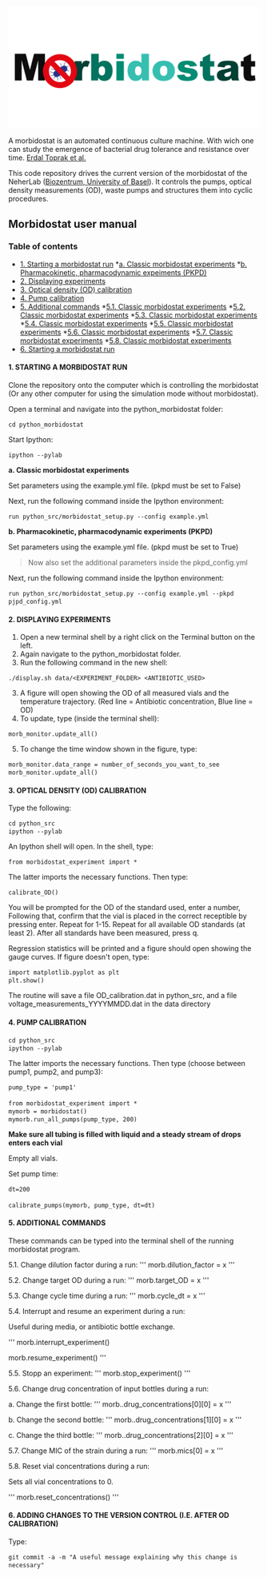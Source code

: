 <p align="center"><img src="misc/Element 2.png" alt="Morbidostat" width="600"></p>

A morbidostat is an automated continuous culture machine. With wich one can study the emergence of bacterial drug tolerance and resistance over time. [Erdal Toprak et al.](https://www.ncbi.nlm.nih.gov/pmc/articles/PMC3708598/)

This code repository drives the current version of the morbidostat of the NeherLab ([Biozentrum, University of Basel](https://www.biozentrum.unibas.ch/research/research-groups/research-groups-a-z/overview/unit/research-group-richard-neher)). It controls the pumps, optical density measurements (OD), waste pumps and structures them into cyclic procedures.

## Morbidostat user manual

### Table of contents
* [1. Starting a morbidostat run](1.-STARTING-A-MORBIDOSTAT-RUN)
    *[a. Classic morbidostat experiments](a.-Classic-morbidostat-experiments)
    *[b. Pharmacokinetic, pharmacodynamic expeiments (PKPD)](b.-Pharmacokinetic,-pharmacodynamic-experiments-(PKPD))
* [2. Displaying experiments](2.-DISPLAYING-EXPERIMENTS)
* [3. Optical density (OD) calibration](3.-OPTICAL-DENSITY-(OD)-CALIBRATION)
* [4. Pump calibration](4.-PUMP-CALIBRATION)
* [5. Additional commands](5.-ADDITIONAL-COMMANDS)
    *[5.1. Classic morbidostat experiments](5.1.-Change-dilution-factor-during-a-run:)
    *[5.2. Classic morbidostat experiments](5.2.-Change-target-OD-during-a-run:)
    *[5.3. Classic morbidostat experiments](5.3.-Change-cycle-time-during-a-run:)
    *[5.4. Classic morbidostat experiments](5.4.-Interrupt-and-resume-an-experiment-during-a-run:)
    *[5.5. Classic morbidostat experiments](5.5.-Stopp-an-experiment:)
    *[5.6. Classic morbidostat experiments](5.6.-Change-drug-concentration-of-input-bottles-during-a-run:)
    *[5.7. Classic morbidostat experiments](5.7.-Change-MIC-of-the-strain-during-a-run:)
    *[5.8. Classic morbidostat experiments](5.8.-Reset-vial-concentrations-during-a-run:)
* [6. Starting a morbidostat run](6.-ADDING-CHANGES-TO-THE-VERSION-CONTROL-(I.E-AFTER-OD-CALIBRATION))


#### 1. STARTING A MORBIDOSTAT RUN

Clone the repository onto the computer which is controlling the morbidostat (Or any other computer for using the simulation mode without morbidostat).

Open a terminal and navigate into the python_morbidostat folder:
```
cd python_morbidostat
```

Start Ipython:
```
ipython --pylab
```

**a. Classic morbidostat experiments**

Set parameters using the example.yml file. (pkpd must be set to False)

Next, run the following command inside the Ipython environment:
```
run python_src/morbidostat_setup.py --config example.yml
```

**b. Pharmacokinetic, pharmacodynamic experiments (PKPD)**

Set parameters using the example.yml file. (pkpd must be set to True)

> Now also set the additional parameters inside the pkpd_config.yml

Next, run the following command inside the Ipython environment:
```
run python_src/morbidostat_setup.py --config example.yml --pkpd pjpd_config.yml
```

#### 2. DISPLAYING EXPERIMENTS

1. Open a new terminal shell by a right click on the Terminal button on the left.
2. Again navigate to the python_morbidostat folder.
2. Run the following command in the new shell:
```
./display.sh data/<EXPERIMENT_FOLDER> <ANTIBIOTIC_USED>
```
3. A figure will open showing the OD of all measured vials and the temperature trajectory. (Red line = Antibiotic concentration, Blue line = OD)
4. To update, type (inside the terminal shell):
```
morb_monitor.update_all()
```
5. To change the time window shown in the figure, type:
```
morb_monitor.data_range = number_of_seconds_you_want_to_see
morb_monitor.update_all()
```
#### 3. OPTICAL DENSITY (OD) CALIBRATION

Type the following:
```
cd python_src
ipython --pylab
```

An Ipython shell will open.
In the shell, type:
```
from morbidostat_experiment import *
```
The latter imports the necessary functions.
Then type:
```
calibrate_OD()
```
You will be prompted for the OD of the standard used, enter a number,
Following that, confirm that the vial is placed in the correct receptible by pressing enter.
Repeat for 1-15.
Repeat for all available OD standards (at least 2).
After all standards have been measured, press q.

Regression statistics will be printed and a figure should open showing the gauge curves.
If figure doesn't open, type:
```
import matplotlib.pyplot as plt
plt.show()
```
The routine will save a file OD_calibration.dat in python_src,
and a file voltage_measurements_YYYYMMDD.dat in the data directory

#### 4. PUMP CALIBRATION
```
cd python_src
ipython --pylab
```

The latter imports the necessary functions.
Then type (choose between pump1, pump2, and pump3):
```
pump_type = 'pump1'

from morbidostat_experiment import *
mymorb = morbidostat()
mymorb.run_all_pumps(pump_type, 200)
```
**Make sure all tubing is filled with liquid and a steady stream of drops enters each vial**

Empty all vials.

Set pump time:
```
dt=200

calibrate_pumps(mymorb, pump_type, dt=dt)
```
#### 5. ADDITIONAL COMMANDS
These commands can be typed into the terminal shell of the running morbidostat program.

5.1. Change dilution factor during a run:
'''
morb.dilution_factor = x
'''

5.2. Change target OD during a run:
'''
morb.target_OD = x
'''

5.3. Change cycle time during a run:
'''
morb.cycle_dt = x
'''

5.4. Interrupt and resume an experiment during a run:

Useful during media, or antibiotic bottle exchange.

'''
morb.interrupt_experiment()

morb.resume_experiment()
'''

5.5. Stopp an experiment:
'''
morb.stop_experiment()
'''

5.6. Change drug concentration of input bottles during a run:

a. Change the first bottle:
'''
morb..drug_concentrations[0][0] = x
'''

b. Change the second bottle:
'''
morb..drug_concentrations[1][0] = x
'''

c. Change the third bottle:
'''
morb..drug_concentrations[2][0] = x
'''

5.7. Change MIC of the strain during a run:
'''
morb.mics[0] = x
'''

5.8. Reset vial concentrations during a run:

Sets all vial concentrations to 0.

'''
morb.reset_concentrations()
'''

#### 6. ADDING CHANGES TO THE VERSION CONTROL (I.E. AFTER OD CALIBRATION)

Type:

```
git commit -a -m "A useful message explaining why this change is necessary"
```

